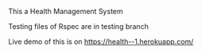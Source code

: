 This a Health Management System

Testing files of Rspec are in testing branch

Live demo of this is on https://health--1.herokuapp.com/
